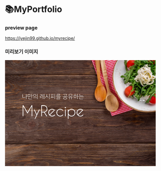 # :books:MyPortfolio

### preview page
https://jyejin99.github.io/myrecipe/

### 미리보기 이미지
![미리보기](./img/logo-mb.png)